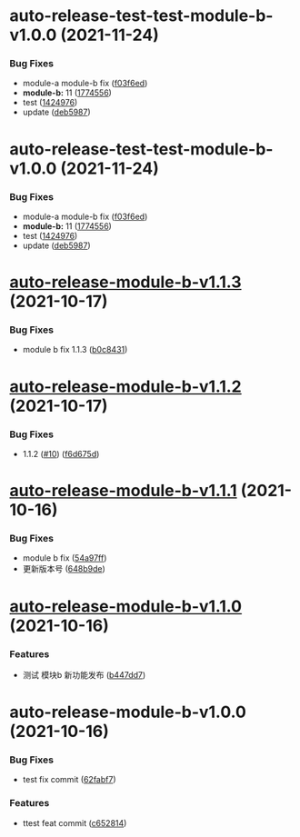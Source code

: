 # auto-release-test-test-module-b-v1.0.0 (2021-11-24)


### Bug Fixes

* module-a module-b fix ([f03f6ed](https://github.com/lijinke666/auto-release-test-3/commit/f03f6edecac84f625aaca5600144e39c4d0d54a6))
* **module-b:** 11 ([1774556](https://github.com/lijinke666/auto-release-test-3/commit/177455624518b2111ce614b2d0f66d7a47bcba0f))
* test ([1424976](https://github.com/lijinke666/auto-release-test-3/commit/1424976294bc06d60479396827a52752e5da6394))
* update ([deb5987](https://github.com/lijinke666/auto-release-test-3/commit/deb5987487deb3a033099ded4ca8e0697ccd5507))

# auto-release-test-test-module-b-v1.0.0 (2021-11-24)


### Bug Fixes

* module-a module-b fix ([f03f6ed](https://github.com/lijinke666/auto-release-test-3/commit/f03f6edecac84f625aaca5600144e39c4d0d54a6))
* **module-b:** 11 ([1774556](https://github.com/lijinke666/auto-release-test-3/commit/177455624518b2111ce614b2d0f66d7a47bcba0f))
* test ([1424976](https://github.com/lijinke666/auto-release-test-3/commit/1424976294bc06d60479396827a52752e5da6394))
* update ([deb5987](https://github.com/lijinke666/auto-release-test-3/commit/deb5987487deb3a033099ded4ca8e0697ccd5507))

# [auto-release-module-b-v1.1.3](https://github.com/lijinke666/auto-release-test/compare/auto-release-module-b-v1.1.2...auto-release-module-b-v1.1.3) (2021-10-17)


### Bug Fixes

* module b fix 1.1.3 ([b0c8431](https://github.com/lijinke666/auto-release-test/commit/b0c843113a3bc7f6158b1fbc5c3b3e71958fdfb1))

# [auto-release-module-b-v1.1.2](https://github.com/lijinke666/auto-release-test/compare/auto-release-module-b-v1.1.1...auto-release-module-b-v1.1.2) (2021-10-17)


### Bug Fixes

* 1.1.2 ([#10](https://github.com/lijinke666/auto-release-test/issues/10)) ([f6d675d](https://github.com/lijinke666/auto-release-test/commit/f6d675d2e4995c1d8f533fc2dbe5bbf88e615f13))

# [auto-release-module-b-v1.1.1](https://github.com/lijinke666/auto-release-test/compare/auto-release-module-b-v1.1.0...auto-release-module-b-v1.1.1) (2021-10-16)


### Bug Fixes

* module b fix ([54a97ff](https://github.com/lijinke666/auto-release-test/commit/54a97ffe0cc83bc7386a573d17d94e7b519d40e9))
* 更新版本号 ([648b9de](https://github.com/lijinke666/auto-release-test/commit/648b9deb6a7b95c626117be173db986df8f37dfe))

# [auto-release-module-b-v1.1.0](https://github.com/lijinke666/auto-release-test/compare/auto-release-module-b-v1.0.0...auto-release-module-b-v1.1.0) (2021-10-16)


### Features

* 测试 模块b 新功能发布 ([b447dd7](https://github.com/lijinke666/auto-release-test/commit/b447dd767ba423ff492e0732cd148ad62f5e5859))

# auto-release-module-b-v1.0.0 (2021-10-16)


### Bug Fixes

* test fix commit ([62fabf7](https://github.com/lijinke666/auto-release-test/commit/62fabf7a656a774555f519b47eed7326dcf8b513))


### Features

* ttest feat commit ([c652814](https://github.com/lijinke666/auto-release-test/commit/c65281436a2b99ee915f5163a50185cd87757802))

